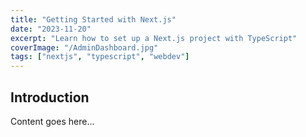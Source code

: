 ```yaml
---
title: "Getting Started with Next.js"
date: "2023-11-20"
excerpt: "Learn how to set up a Next.js project with TypeScript"
coverImage: "/AdminDashboard.jpg"
tags: ["nextjs", "typescript", "webdev"]
---
```


## Introduction
Content goes here...